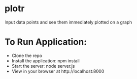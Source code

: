 # plotr
Input data points and see them immediately plotted on a graph

# To Run Application:
- Clone the repo
- Install the application: npm install
- Start the server: node server.js
- View in your browser at http://localhost:8000